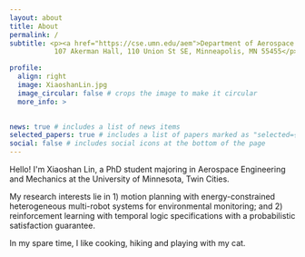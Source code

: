 ```yaml
---
layout: about
title: About
permalink: /
subtitle: <p><a href="https://cse.umn.edu/aem">Department of Aerospace Engineering and Mechanics, University of Minnesota, Twin Cities</a>
           107 Akerman Hall, 110 Union St SE, Minneapolis, MN 55455</p>

profile:
  align: right
  image: XiaoshanLin.jpg
  image_circular: false # crops the image to make it circular
  more_info: >
    

news: true # includes a list of news items
selected_papers: true # includes a list of papers marked as "selected={true}"
social: false # includes social icons at the bottom of the page
---
```


Hello! I'm Xiaoshan Lin, a PhD student majoring in Aerospace Engineering and Mechanics at the University of Minnesota, Twin Cities. 

My research interests lie in 1) motion planning with energy-constrained heterogeneous multi-robot systems for 
environmental monitoring; and 2) reinforcement learning with temporal logic specifications with a probabilistic 
satisfaction guarantee.

In my spare time, I like cooking, hiking and playing with my cat.

